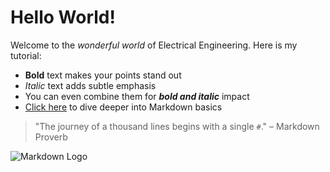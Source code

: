 # Hello World!

Welcome to the *wonderful world* of Electrical Engineering. Here is my tutorial:

- **Bold** text makes your points stand out  
- *Italic* text adds subtle emphasis  
- You can even combine them for **_bold and italic_** impact  
- [Click here](https://www.markdownguide.org) to dive deeper into Markdown basics

> "The journey of a thousand lines begins with a single `#`." – Markdown Proverb

![Markdown Logo](https://markdown-here.com/img/icon256.png)
